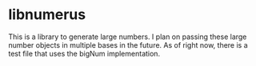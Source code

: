 # libnumerus
This is a library to generate large numbers. I plan on passing these large
number objects in multiple bases in the future. As of right now, there
is a test file that uses the bigNum implementation.
